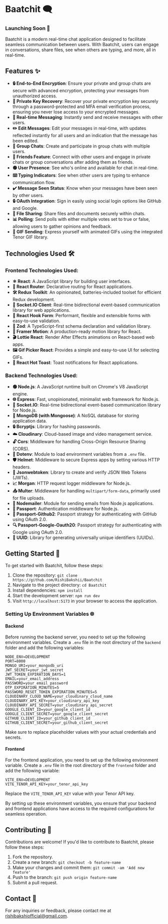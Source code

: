 # Baatchit 🗨️

### Launching Soon 🚀

Baatchit is a modern real-time chat application designed to facilitate seamless communication between users. With Baatchit, users can engage in conversations, share files, see when others are typing, and more, all in real-time.

## Features ✨

- **🔒 End-to-End Encryption**: Ensure your private and group chats are secure with advanced encryption, protecting your messages from unauthorized access.
- **🔑 Private Key Recovery**: Recover your private encryption key securely through a password-protected and MFA email verification process, ensuring you never lose access to your encrypted messages.
- **💬 Real-time Messaging**: Instantly send and receive messages with other users.
- **✏️ Edit Messages**: Edit your messages in real-time, with updates reflected instantly for all users and an indication that the message has been edited.
- **👥 Group Chats**: Create and participate in group chats with multiple users.
- **🤝 Friends Feature**: Connect with other users and engage in private chats or group conversations after adding them as friends.
- **🟢 User Presence**: See who's online and available for chat in real-time.
- **⌨️ Typing Indicators**: See when other users are typing to enhance communication flow.
- **✔️ Message Seen Status**: Know when your messages have been seen by other users.
- **🔒 OAuth Integration**: Sign in easily using social login options like GitHub and Google.
- **📁 File Sharing**: Share files and documents securely within chats.
- **📊 Polling**: Send polls with either multiple votes set to true or false, allowing users to gather opinions and feedback.
- **🎉 GIF Sending**: Express yourself with animated GIFs using the integrated Tenor GIF library.

## Technologies Used 🛠️

### Frontend Technologies Used:
- **⚛️ React**: A JavaScript library for building user interfaces.
- **🔗 React Router**: Declarative routing for React applications.
- **🛠️ Redux Toolkit**: An opinionated, batteries-included toolset for efficient Redux development.
- **🔄 Socket.IO Client**: Real-time bidirectional event-based communication library for web applications.
- **📑 React Hook Form**: Performant, flexible and extensible forms with easy-to-use validation.
- **📝 Zod**: A TypeScript-first schema declaration and validation library.
- **🎥 Framer Motion**: A production-ready motion library for React.
- **🎬 Lottie React**: Render After Effects animations on React-based web apps.
- **🖼️ Gif Picker React**: Provides a simple and easy-to-use UI for selecting GIFs.
- **🔔 React Hot Toast**: Toast notifications for React applications.

### Backend Technologies Used:
- **🟢 Node.js**: A JavaScript runtime built on Chrome's V8 JavaScript engine.
- **🌐 Express**: Fast, unopinionated, minimalist web framework for Node.js.
- **🔄 Socket.IO**: Real-time bidirectional event-based communication library for Node.js.
- **📂 MongoDB (with Mongoose)**: A NoSQL database for storing application data.
- **🔒 Bcryptjs**: Library for hashing passwords.
- **☁️ Cloudinary**: Cloud-based image and video management service.
- **🔓 Cors**: Middleware for handling Cross-Origin Resource Sharing (CORS).
- **🔧 Dotenv**: Module to load environment variables from a `.env` file.
- **🛡️ Helmet**: Middleware to secure Express apps by setting various HTTP headers.
- **🔐 Jsonwebtoken**: Library to create and verify JSON Web Tokens (JWTs).
- **📈 Morgan**: HTTP request logger middleware for Node.js.
- **📤 Multer**: Middleware for handling `multipart/form-data`, primarily used for file uploads.
- **📧 Nodemailer**: Module for sending emails from Node.js applications.
- **🔑 Passport**: Authentication middleware for Node.js.
- **🐙 Passport-Github2**: Passport strategy for authenticating with GitHub using OAuth 2.0.
- **🔍 Passport-Google-Oauth20**: Passport strategy for authenticating with Google using OAuth 2.0.
- **🔢 UUID**: Library for generating universally unique identifiers (UUIDs).

## Getting Started 🚀

To get started with Baatchit, follow these steps:

1. Clone the repository: `git clone https://github.com/RishiBakshii/Baatchit`
2. Navigate to the project directory: `cd Baatchit`
3. Install dependencies: `npm install`
4. Start the development server: `npm run dev`
5. Visit `http://localhost:5173` in your browser to access the application.

### Setting Up Environment Variables 🌐

#### Backend

Before running the backend server, you need to set up the following environment variables. Create a `.env` file in the root directory of the `backend` folder and add the following variables:

```plaintext
NODE_ENV=DEVELOPMENT
PORT=8000
MONGO_URI=your_mongodb_uri
JWT_SECRET=your_jwt_secret
JWT_TOKEN_EXPIRATION_DAYS=1
EMAIL=your_email_address
PASSWORD=your_email_password
OTP_EXPIRATION_MINUTES=5
PASSWORD_RESET_TOKEN_EXPIRATION_MINUTES=5
CLOUDINARY_CLOUD_NAME=your_cloudinary_cloud_name
CLOUDINARY_API_KEY=your_cloudinary_api_key
CLOUDINARY_API_SECRET=your_cloudinary_api_secret
GOOGLE_CLIENT_ID=your_google_client_id
GOOGLE_CLIENT_SECRET=your_google_client_secret
GITHUB_CLIENT_ID=your_github_client_id
GITHUB_CLIENT_SECRET=your_github_client_secret
```

Make sure to replace placeholder values with your actual credentials and secrets.

#### Frontend

For the frontend application, you need to set up the following environment variable. Create a `.env` file in the root directory of the `frontend` folder and add the following variable:

```plaintext
VITE_ENV=DEVELOPMENT
VITE_TENOR_API_KEY=your_tenor_api_key
```

Replace the `VITE_TENOR_API_KEY` value with your Tenor API key.

By setting up these environment variables, you ensure that your backend and frontend applications have access to the required configurations for seamless operation.

## Contributing 🤝

Contributions are welcome! If you'd like to contribute to Baatchit, please follow these steps:

1. Fork the repository.
2. Create a new branch: `git checkout -b feature-name`
3. Make your changes and commit them: `git commit -am 'Add new feature'`
4. Push to the branch: `git push origin feature-name`
5. Submit a pull request.

## Contact 📧

For any inquiries or feedback, please contact me at [rishibakshiofficial@gmail.com](mailto:rishibakshiofficial@gmail.com).